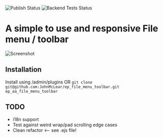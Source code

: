 ![Publish Status](https://github.com/ether/ep_file_menu_toolbar/workflows/Node.js%20Package/badge.svg) ![Backend Tests Status](https://github.com/ether/ep_file_menu_toolbar/workflows/Backend%20tests/badge.svg)

# A simple to use and responsive File menu / toolbar

![Screenshot](https://i.imgur.com/QDiux10.jpg "Screen shot of Etherpad File Menu Toolbar")

## Installation
Install using /admin/plugins 
OR
``git clone git@github.com:JohnMcLear/ep_file_menu_toolbar.git ep_aa_file_menu_toolbar``

## TODO
* i18n support
* Test against weird wrap/pad scrolling edge cases
* Clean refactor <-- see .ejs file!


